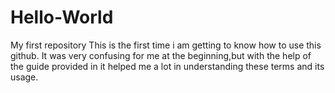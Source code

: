 # Hello-World
My first repository
This is the first time i am getting to know how to use this github.
It was very confusing for me at the beginning,but with the help of the guide provided in it helped me a lot in understanding these terms and its usage.
